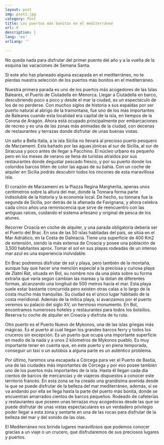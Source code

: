 ```yaml
---
layout: post
img: post1.jpg
category: Post
title: Los puertos más bonitos en el mediterráneo
url: #
description: |
lang: 'es'
urlLang: ''
 
---
```



No queda nada para disfrutar del primer puente del año y a la vuelta de la esquina las vacaciones de Semana Santa.

Si este año has planeado alguna escapada en el mediterráneo, no te pierdas nuestra selección de los puertos más bonitos en el mediterráneo.

Nuestra primera parada es uno de los puertos más acogedores de las Islas Baleares, el Puerto de Ciutadella en Menorca. Llegar a Ciutadella en barco, descubriendo poco a poco y desde el mar la ciudad, es un espectáculo de los de no perderse. Con muchos siglos de historia a sus espaldas por ser puerto natural al abrigo de la tramontana, fue uno de los más importantes de Baleares cuando esta localidad era capital de la isla, en tiempos de la Corona de Aragón. Ahora está ocupado principalmente por embarcaciones de recreo y es una de las zonas más animadas de la ciudad, con decenas de restaurantes y terrazas donde disfrutar de unas buenas vistas.

Un salto a Bella Italia, a la isla Sicilia no llevará al precioso puerto pesquero de Marzamemi. Esta bañado por las aguas jónicas al sur de Sicilia, al sur de Siracusa y poco antes de llegar a Pacchino. El núcleo urbano es pequeño pero en los meses de verano se llena de turistas atraídos por sus restaurantes donde degustar pescado fresco, y por su puerto donde los coloridos barcos tiñen de color las aguas de su bahía. Con un coche de alquiler en Sicilia podrás descubrir todos los rincones de esta maravillosa isla.

El corazón de Marzamemi es la Piazza Regina Margherita, apenas unos centímetros sobre la altura del mar, donde la Tonnara forma parte indisoluble de la historia y la economía local. De hecho, su tonnara fue la segunda de Sicilia, por detrás de la afamada de Favignana, y ahora celebra cada cinco años una reminiscencia que sirve de reencuentro con las antiguas raíces, cuidando el sistema artesano y original de pesca de los atunes.

Recorrer Croacia en coche de alquiler, y una parada obligatoria debería ser el Puerto del Brac. En una de las 50 islas habitadas del país, se sitúa en el Mar Adriático, en la Costa de Dalmacia. Tiene una superficie de 400 Km2 de extensión, siendo la más extensa de Croacia y posee una población de 3,500 habitantes aprox. Tomar el sol en sus playas rodeadas de un intenso mar azul es una experiencia inolvidable.

En Brac podremos disfrutar de sol y playa, pero también de la montaña, aunque hay que hacer una mención especial a la preciosa y curiosa playa de Zlatni Rat, situada en Bol, su nombre nos da una pista sobre su forma extraña que varía según cambian las mareas y la dotan de diferentes formas, alcanzando una longitud de 500 metros hacia el mar.
Esta playa suele estar bastante concurrida pero existen otras calas a lo largo de la costa mucho más tranquilas. Su ciudad es el único lugar habitado de la costa meridional. Además de la mítica playa, si avanzamos por el puerto veremos su palacio del siglo XV, un hermoso monumento. En Bol, encontramos numerosos hoteles y restaurantes para todos los bolsillos. Reserva tu coche de alquiler en Croacia y disfruta de tu ruta.

Otro puerto es el Puerto Nuevo de Mykonos, una de las islas griegas más mágicas. Es el puerto al cual llegan los grandes barcos ferry y todos los cruceros sin excepción. Es un puerto que ocupa una importante superficie en medio de la nada y a unos 2 kilometros de Mykonos pueblo.
Es muy importante tener en cuenta que, en este puerto y en plena temporada, conseguir un taxi o un autobús a alguna parte es un auténtico problema.

Por último, haremos una escapada a Córcega para ver el Puerto de Bastia, una de las ciudades más importantes de Córcega y por eso posee también uno de los puertos más importantes de la isla. Hasta él llegan cada día cientos de barcos de mercancías y de viajeros dispuestos a conocer este territorio francés. En esta zona se ha creado una grandísima avenida desde la que se puede disfrutar de la belleza del mar mediterráneo, además, si se va andando por ella se llega hasta la parte del puerto más bonita, donde se encuentran amarrados cientos de barcos pequeños. Rodeado de cafeterías y restaurantes que poseen unas terrazas muy acogedoras desde las que se puede disfrutar de unas vistas espectaculares es un verdadero privilegio poder llegar a esta zona y sentarte en una de las rocas para disfrutar de la belleza del mar y del sonido de las olas.

El Mediterráneo nos brinda lugares maravillosos que podemos conocer gracias a un viaje o un crucero, que disfrutaremos de sus preciosos lugares y puertos.
